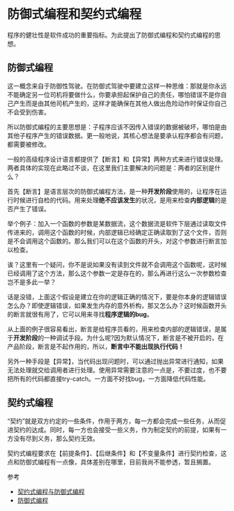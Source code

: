 # 防御式编程和契约式编程
<!--toc  -->
<!-- tocstop -->


程序的健壮性是软件成功的重要指标。为此提出了防御式编程和契约式编程的思想。

## 防御式编程
这一概念来自于防御性驾驶。在防御式驾驶中要建立这样一种思维：那就是你永远不能确定另一位司机将要做什么，你要承担起保护自己的责任，哪怕错误不是你自己产生而是由其他司机产生的，这样才能确保在其他人做出危险动作时保证你自己不会受到伤害。

所以防御式编程的主要思想是：子程序应该不因传入错误的数据被破坏，哪怕是由其他子程序产生的错误数据。更一般地说，其核心想法是要承认程序都会有问题，都需要被修改。


一般的高级程序设计语言都提供了【断言】和【异常】两种方式来进行错误处理。两者具体的实现在此略过不谈，在这里我们主要解决的问题是：两者的区别是什么？

首先【断言】是语言层次的防御式编程方法，是一种**开发阶段**使用的，让程序在运行时候进行自检的代码。用来处理**绝不应该发生**的状况，是用来检查**内部逻辑**的是否产生了错误。

举个例子：加入一个函数的参数是某数据流，这个数据流是软件下层通过读取文件传进来的，调用这个函数的时候，内部逻辑已经确定正确读取到了这个文件，否则是不会调用这个函数的。那么我们可以在这个函数的开头，对这个参数进行断言加以检查。

诶？这里有一个疑问，你不是说如果没有读到文件就不会调用这个函数呢，这时候已经调用了这个方法，那么这个参数一定是存在的，那么再进行这么一次参数检查岂不是多此一举？

话是没错，上面这个假设是建立在你的逻辑正确的情况下，要是你本身的逻辑错误怎么办？即使逻辑错误，如果发生内存的意外析构，那又怎么办？这时候函数开头的断言就很有用了，它可以用来寻找**程序逻辑的bug**。

从上面的例子很容易看出，断言是给程序员看的，用来检查内部的逻辑错误，是属于**开发阶段**的一种调试手段。为什么呢?因为默认情况下，断言是不被开启的，在产品阶段，断言是不起作用的，所以，**断言中不能出现执行代码！**

另外一种手段是【异常】，当代码出现问题时，可以通过抛出异常进行通知，如果无法处理就交给调用者进行处理。使用异常需要注意的一点是，不要过度，也不要把所有的代码都直接try-catch。一方面不好找bug，一方面降低代码性能。



## 契约式编程

“契约”就是双方约定的一些条件，作用于两方，每一方都会完成一些任务，从而促进契约的达成。同时，每一方也会接受一些义务，作为制定契约的前提，如果有一方没有尽到义务，那么契约无效。

契约式编程要求在【前提条件】、【后继条件】和【不变量条件】进行契约检查，这点和防御式编程有一点像，具体差别在哪里，目前我尚不能参透，暂且搁置。















参考
* [契约式编程与防御式编程](http://blog.jobbole.com/107939/)
* [防御式编程](https://www.cnblogs.com/HappyAngel/archive/2012/12/23/2829644.html)

